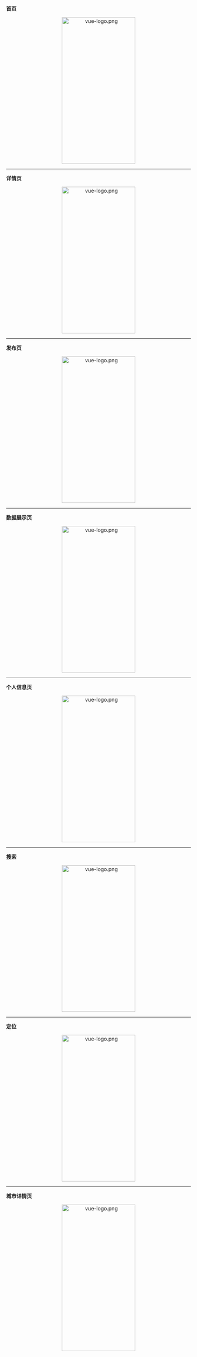 **首页**
<div align="center">
<img src="https://s2.ax1x.com/2019/08/14/mP2tG8.md.png" width="200" height="400" alt="vue-logo.png" align=center />
</div>

***

**详情页**
<div align="center">
<img src="https://s2.ax1x.com/2019/08/14/mP2NRS.md.png" width="200" height="400" alt="vue-logo.png" align=center />
</div>

***

**发布页**
<div align="center">
<img src="https://s2.ax1x.com/2019/08/14/mP2dMQ.md.png" width="200" height="400" alt="vue-logo.png" align=center />
</div>

***

**数据展示页**
<div align="center">
<img src="https://s2.ax1x.com/2019/08/14/mP26iV.md.png" width="200" height="400" alt="vue-logo.png" align=center />
</div>

***

**个人信息页**
<div align="center">
<img src="https://s2.ax1x.com/2019/08/14/mPRkQg.md.png" width="200" height="400" alt="vue-logo.png" align=center />
</div>

***

**搜索**
<div align="center">
<img src="https://s2.ax1x.com/2019/08/14/mPRELj.md.png" width="200" height="400" alt="vue-logo.png" align=center />
</div>

***

**定位**
<div align="center">
<img src="https://s2.ax1x.com/2019/08/14/mP2raq.md.png" width="200" height="400" alt="vue-logo.png" align=center />
</div>

***

**城市详情页**
<div align="center">
<img src="https://s2.ax1x.com/2019/08/14/mPRmoq.md.png" width="200" height="400" alt="vue-logo.png" align=center />
</div>

